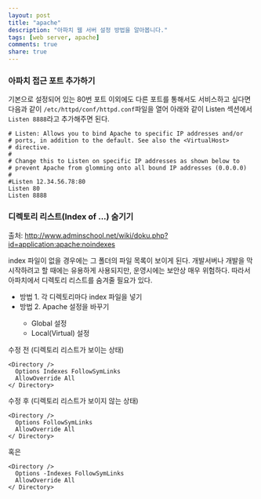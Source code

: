```yaml
---
layout: post
title: "apache"
description: "아파치 웹 서버 설정 방법을 알아봅니다."
tags: [web server, apache]
comments: true
share: true
---
```



### 아파치 접근 포트 추가하기

기본으로 설정되어 있는 80번 포트 이외에도 다른 포트를 통해서도 서비스하고 싶다면 다음과 같이 `/etc/httpd/conf/httpd.conf`파일을 열어 아래와 같이 Listen 섹션에서 `Listen 8888`라고 추가해주면 된다.

```
# Listen: Allows you to bind Apache to specific IP addresses and/or
# ports, in addition to the default. See also the <VirtualHost>
# directive.
#
# Change this to Listen on specific IP addresses as shown below to
# prevent Apache from glomming onto all bound IP addresses (0.0.0.0)
#
#Listen 12.34.56.78:80
Listen 80
Listen 8888
```


### 디렉토리 리스트(Index of ...) 숨기기

출처: http://www.adminschool.net/wiki/doku.php?id=application:apache:noindexes

index 파일이 없을 경우에는 그 폴더의 파일 목록이 보이게 된다. 개발서버나 개발을 막 시작하려고 할 때에는 유용하게 사용되지만, 운영시에는 보안상 매우 위험하다. 따라서 아파치에서 디렉토리 리스트를 숨겨줄 필요가 있다.

* 방법 1. 각 디렉토리마다 index 파일을 넣기
* 방법 2. Apache <Directory> 설정을 바꾸기
    * Global 설정
    * Local(Virtual) 설정

수정 전 (디렉토리 리스트가 보이는 상태)
```
<Directory /> 
  Options Indexes FollowSymLinks 
  AllowOverride All 
</ Directory>
```

수정 후 (디렉토리 리스트가 보이지 않는 상태)
```
<Directory /> 
  Options FollowSymLinks 
  AllowOverride All 
</ Directory>
```

혹은

```
<Directory /> 
  Options -Indexes FollowSymLinks 
  AllowOverride All 
</ Directory>
```


